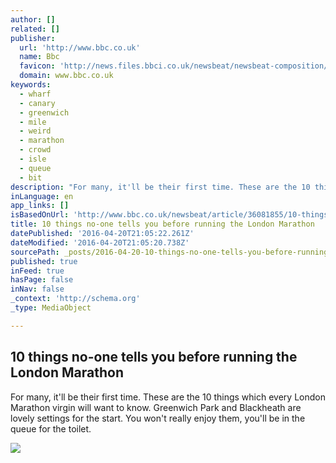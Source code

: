 ```yaml
---
author: []
related: []
publisher:
  url: 'http://www.bbc.co.uk'
  name: Bbc
  favicon: 'http://news.files.bbci.co.uk/newsbeat/newsbeat-composition/302/sprites/favicon.png'
  domain: www.bbc.co.uk
keywords:
  - wharf
  - canary
  - greenwich
  - mile
  - weird
  - marathon
  - crowd
  - isle
  - queue
  - bit
description: "For many, it'll be their first time. These are the 10 things which every London Marathon virgin will want to know. Greenwich Park and Blackheath are lovely settings for the start. You won't really enjoy them, you'll be in the queue for the toilet."
inLanguage: en
app_links: []
isBasedOnUrl: 'http://www.bbc.co.uk/newsbeat/article/36081855/10-things-no-one-tells-you-before-running-the-london-marathon'
title: 10 things no-one tells you before running the London Marathon
datePublished: '2016-04-20T21:05:22.261Z'
dateModified: '2016-04-20T21:05:20.738Z'
sourcePath: _posts/2016-04-20-10-things-no-one-tells-you-before-running-the-london-maratho.md
published: true
inFeed: true
hasPage: false
inNav: false
_context: 'http://schema.org'
_type: MediaObject

---
```

<article style=""><h1>10 things no-one tells you before running the London Marathon</h1><p>For many, it'll be their first time. These are the 10 things which every London Marathon virgin will want to know. Greenwich Park and Blackheath are lovely settings for the start. You won't really enjoy them, you'll be in the queue for the toilet.</p><img src="http://ichef.bbci.co.uk/news/976/cpsprodpb/254E/production/_89305590_maracanarygetty-1.jpg" /></article>